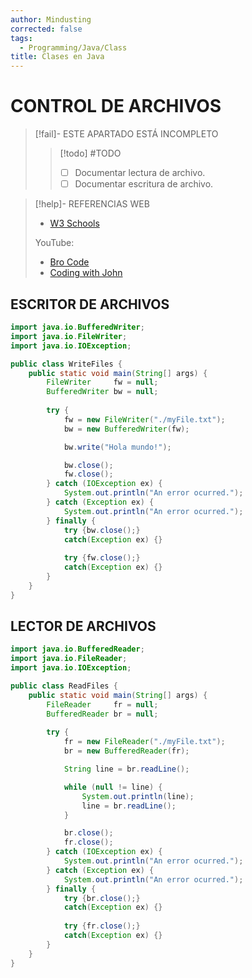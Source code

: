 ```yaml
---
author: Mindusting
corrected: false
tags:
  - Programming/Java/Class
title: Clases en Java
---
```


# CONTROL DE ARCHIVOS

> [!fail]- ESTE APARTADO ESTÁ INCOMPLETO
> > [!todo] #TODO
> > - [ ] Documentar lectura de archivo.
> > - [ ] Documentar escritura de archivo.

> [!help]- REFERENCIAS WEB
> - [W3 Schools](https://www.w3schools.com/java/java_files.asp)
> 
> YouTube:
> - [Bro Code](https://youtu.be/MwYRVKfb2M0)
> - [Coding with John](https://youtu.be/ScUJx4aWRi0)

## ESCRITOR DE ARCHIVOS

```java
import java.io.BufferedWriter;
import java.io.FileWriter;
import java.io.IOException;

public class WriteFiles {
    public static void main(String[] args) {
        FileWriter     fw = null;
        BufferedWriter bw = null;
        
        try {
            fw = new FileWriter("./myFile.txt");
            bw = new BufferedWriter(fw);

            bw.write("Hola mundo!");

            bw.close();
            fw.close();
        } catch (IOException ex) {
            System.out.println("An error ocurred.");
        } catch (Exception ex) {
            System.out.println("An error ocurred.");
        } finally {
            try {bw.close();}
            catch(Exception ex) {}
            
            try {fw.close();}
            catch(Exception ex) {}
        }
    }
}
```

## LECTOR DE ARCHIVOS

```java
import java.io.BufferedReader;
import java.io.FileReader;
import java.io.IOException;

public class ReadFiles {
    public static void main(String[] args) {
        FileReader     fr = null;
        BufferedReader br = null;
        
        try {
            fr = new FileReader("./myFile.txt");
            br = new BufferedReader(fr);

            String line = br.readLine();

            while (null != line) {
                System.out.println(line);
                line = br.readLine();
            }

            br.close();
            fr.close();
        } catch (IOException ex) {
            System.out.println("An error ocurred.");
        } catch (Exception ex) {
            System.out.println("An error ocurred.");
        } finally {
            try {br.close();}
            catch(Exception ex) {}
            
            try {fr.close();}
            catch(Exception ex) {}
        }
    }
}
```
